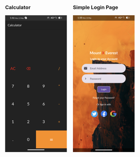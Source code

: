 <div style="display: flex; flex-direction: row;">
    <div style="margin-right: 20px;">
        <h3>Calculator</h3>
        <img src="https://github.com/seetharaman52/android-projects/raw/main/calculator/Screenshot_Calci.png" alt="Calculator" width="200">
    </div>
    <div>
        <h3>Simple Login Page</h3>
        <img src="https://github.com/seetharaman52/android-projects/raw/main/simple_login_page/Screenshot_Login.png" alt="Login Page" width="200">
    </div>
</div>

